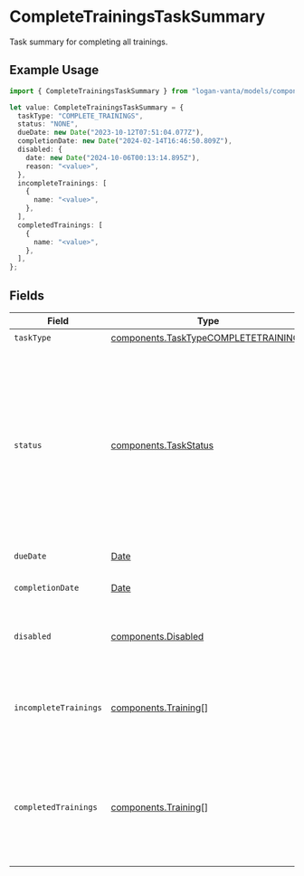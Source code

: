 # CompleteTrainingsTaskSummary

Task summary for completing all trainings.

## Example Usage

```typescript
import { CompleteTrainingsTaskSummary } from "logan-vanta/models/components";

let value: CompleteTrainingsTaskSummary = {
  taskType: "COMPLETE_TRAININGS",
  status: "NONE",
  dueDate: new Date("2023-10-12T07:51:04.077Z"),
  completionDate: new Date("2024-02-14T16:46:50.809Z"),
  disabled: {
    date: new Date("2024-10-06T00:13:14.895Z"),
    reason: "<value>",
  },
  incompleteTrainings: [
    {
      name: "<value>",
    },
  ],
  completedTrainings: [
    {
      name: "<value>",
    },
  ],
};
```

## Fields

| Field                                                                                                                                                              | Type                                                                                                                                                               | Required                                                                                                                                                           | Description                                                                                                                                                        |
| ------------------------------------------------------------------------------------------------------------------------------------------------------------------ | ------------------------------------------------------------------------------------------------------------------------------------------------------------------ | ------------------------------------------------------------------------------------------------------------------------------------------------------------------ | ------------------------------------------------------------------------------------------------------------------------------------------------------------------ |
| `taskType`                                                                                                                                                         | [components.TaskTypeCOMPLETETRAININGS](../../models/components/tasktypecompletetrainings.md)                                                                       | :heavy_check_mark:                                                                                                                                                 | N/A                                                                                                                                                                |
| `status`                                                                                                                                                           | [components.TaskStatus](../../models/components/taskstatus.md)                                                                                                     | :heavy_check_mark:                                                                                                                                                 | The status of a task.<br/>- COMPLETE: The task has been completed.<br/>- DUE_SOON: The task is due soon.<br/>- OVERDUE: The task is overdue.<br/>- NONE: The task is not assigned. |
| `dueDate`                                                                                                                                                          | [Date](https://developer.mozilla.org/en-US/docs/Web/JavaScript/Reference/Global_Objects/Date)                                                                      | :heavy_check_mark:                                                                                                                                                 | The due date of the task.                                                                                                                                          |
| `completionDate`                                                                                                                                                   | [Date](https://developer.mozilla.org/en-US/docs/Web/JavaScript/Reference/Global_Objects/Date)                                                                      | :heavy_check_mark:                                                                                                                                                 | The date the task was completed.                                                                                                                                   |
| `disabled`                                                                                                                                                         | [components.Disabled](../../models/components/disabled.md)                                                                                                         | :heavy_check_mark:                                                                                                                                                 | If the task is disabled, the reason and date when it was disabled.                                                                                                 |
| `incompleteTrainings`                                                                                                                                              | [components.Training](../../models/components/training.md)[]                                                                                                       | :heavy_check_mark:                                                                                                                                                 | Incomplete security trainings that are relevant given a person's requirements.                                                                                     |
| `completedTrainings`                                                                                                                                               | [components.Training](../../models/components/training.md)[]                                                                                                       | :heavy_check_mark:                                                                                                                                                 | Security trainings that have been completed and are relevant given a person's current requirements.                                                                |